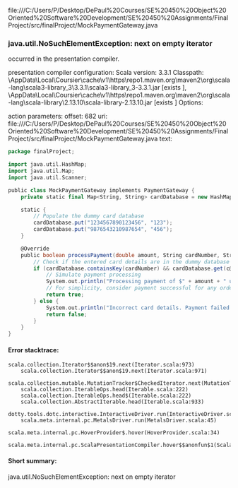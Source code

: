 file:///C:/Users/P/Desktop/DePaul%20Courses/SE%20450%20Object%20Oriented%20Software%20Development/SE%20450%20Assignments/FinalProject/src/finalProject/MockPaymentGateway.java
### java.util.NoSuchElementException: next on empty iterator

occurred in the presentation compiler.

presentation compiler configuration:
Scala version: 3.3.1
Classpath:
<HOME>\AppData\Local\Coursier\cache\v1\https\repo1.maven.org\maven2\org\scala-lang\scala3-library_3\3.3.1\scala3-library_3-3.3.1.jar [exists ], <HOME>\AppData\Local\Coursier\cache\v1\https\repo1.maven.org\maven2\org\scala-lang\scala-library\2.13.10\scala-library-2.13.10.jar [exists ]
Options:



action parameters:
offset: 682
uri: file:///C:/Users/P/Desktop/DePaul%20Courses/SE%20450%20Object%20Oriented%20Software%20Development/SE%20450%20Assignments/FinalProject/src/finalProject/MockPaymentGateway.java
text:
```scala
package finalProject;

import java.util.HashMap;
import java.util.Map;
import java.util.Scanner;

public class MockPaymentGateway implements PaymentGateway {
    private static final Map<String, String> cardDatabase = new HashMap<>(); // CardNumber -> CVV

    static {
        // Populate the dummy card database
        cardDatabase.put("1234567890123456", "123");
        cardDatabase.put("9876543210987654", "456");
    }

    @Override
    public boolean processPayment(double amount, String cardNumber, String cvv) {
        // Check if the entered card details are in the dummy database
        if (cardDatabase.containsKey(cardNumber) && cardDatabase.get(c@@ardNumber).equals(cvv)) {
            // Simulate payment processing
            System.out.println("Processing payment of $" + amount + " using the mock payment gateway.");
            // For simplicity, consider payment successful for any order
            return true;
        } else {
            System.out.println("Incorrect card details. Payment failed.");
            return false;
        }
    }
}
```



#### Error stacktrace:

```
scala.collection.Iterator$$anon$19.next(Iterator.scala:973)
	scala.collection.Iterator$$anon$19.next(Iterator.scala:971)
	scala.collection.mutable.MutationTracker$CheckedIterator.next(MutationTracker.scala:76)
	scala.collection.IterableOps.head(Iterable.scala:222)
	scala.collection.IterableOps.head$(Iterable.scala:222)
	scala.collection.AbstractIterable.head(Iterable.scala:933)
	dotty.tools.dotc.interactive.InteractiveDriver.run(InteractiveDriver.scala:168)
	scala.meta.internal.pc.MetalsDriver.run(MetalsDriver.scala:45)
	scala.meta.internal.pc.HoverProvider$.hover(HoverProvider.scala:34)
	scala.meta.internal.pc.ScalaPresentationCompiler.hover$$anonfun$1(ScalaPresentationCompiler.scala:352)
```
#### Short summary: 

java.util.NoSuchElementException: next on empty iterator